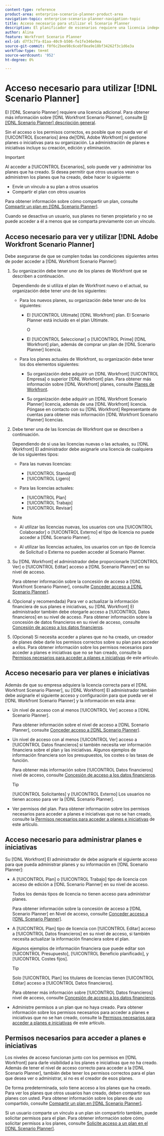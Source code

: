 ```yaml
---
content-type: reference
product-area: enterprise-scenario-planner-product-area
navigation-topic: enterprise-scenario-planner-navigation-topic
title: Acceso necesario para utilizar el Scenario Planner
description: El planificador de escenarios requiere una licencia independiente de Adobe Workfront y acceso adicional.
author: Alina
feature: Workfront Scenario Planner
exl-id: d7f3c7fa-81aa-40c9-b506-fe1fe346e9ea
source-git-commit: f0f6c2bee98c6cebf8ea9e18bf34262f3c1d6e3a
workflow-type: tm+mt
source-wordcount: '952'
ht-degree: 0%

---
```


# Acceso necesario para utilizar [!DNL Scenario Planner]

El [!DNL Scenario Planner] requiere una licencia adicional. Para obtener más información sobre [!DNL Workfront Scenario Planner], consulte [El [!DNL Scenario Planner] descripción general](../scenario-planner/scenario-planner-overview.md).

<!--
might need to add information about the permissions to plans/ initiatives if those will be coming later?
-->

Sin el acceso o los permisos correctos, es posible que no pueda ver el [!UICONTROL Escenarios] área de[!DNL  Adobe Workfront] ni gestione planes o iniciativas para su organización. La administración de planes e iniciativas incluye su creación, edición y eliminación.

>[!IMPORTANT]
>
>Al acceder a [!UICONTROL Escenarios], solo puede ver y administrar los planes que ha creado. Si desea permitir que otros usuarios vean o administren los planes que ha creado, debe hacer lo siguiente:
>
>* Envíe un vínculo a su plan a otros usuarios
>* Compartir el plan con otros usuarios
>
>  Para obtener información sobre cómo compartir un plan, consulte [Compartir un plan en [!DNL Scenario Planner]](../scenario-planner/share-a-plan.md).
>
>Cuando se desactiva un usuario, sus planes no tienen propietario y no se puede acceder a él a menos que se comparta previamente con un vínculo.

## Acceso necesario para ver y utilizar [!DNL Adobe Workfront Scenario Planner]

Debe asegurarse de que se cumplen todas las condiciones siguientes antes de poder acceder a [!DNL Workfront Scenario Planner]:

1. Su organización debe tener uno de los planes de Workfront que se describen a continuación.

   Dependiendo de si utiliza el plan de Workfront nuevo o el actual, su organización debe tener uno de los siguientes:

   * Para los nuevos planes, su organización debe tener uno de los siguientes:

      * El [!UICONTROL Ultimate] [!DNL Workfront] plan. El Scenario Planner está incluido en el plan Ultimate.

        O

      * El [!UICONTROL Seleccionar] o [!UICONTROL Prime] [!DNL Workfront] plan, además de comprar un plan de [!DNL Scenario Planner] licencia.

   * Para los planes actuales de Workfront, su organización debe tener los dos elementos siguientes:

      * Su organización debe adquirir un [!DNL Workfront] [!UICONTROL Empresa] o superior [!DNL Workfront] plan. Para obtener más información sobre [!DNL Workfront] planes, consulte [Planes de Workfront](https://workfront.com/plans).

      * Su organización debe adquirir un [!DNL Workfront Scenario Planner] licencia, además de una [!DNL Workfront] licencia. Póngase en contacto con su [!DNL Workfront] Representante de cuentas para obtener más información [!DNL Workfront Scenario Planner] licencias.

1. Debe tener una de las licencias de Workfront que se describen a continuación.

   Dependiendo de si usa las licencias nuevas o las actuales, su [!DNL Workfront] El administrador debe asignarle una licencia de cualquiera de los siguientes tipos:

   * Para las nuevas licencias:
      * [!UICONTROL Standard]
      * [!UICONTROL Ligero]

   * Para las licencias actuales:

      * [!UICONTROL Plan]
      * [!UICONTROL Trabajo]
      * [!UICONTROL Revisar]

   >[!NOTE]
   > 
   >* Al utilizar las licencias nuevas, los usuarios con una [!UICONTROL Colaborador] o [!UICONTROL Externo] el tipo de licencia no puede acceder a [!DNL Scenario Planner].
   >
   >* Al utilizar las licencias actuales, los usuarios con un tipo de licencia de Solicitud o Externa no pueden acceder al Scenario Planner.

1. Su [!DNL Workfront] el administrador debe proporcionarle [!UICONTROL Ver] o [!UICONTROL Editar] acceso a [!DNL Scenario Planner] en su nivel de acceso.

   Para obtener información sobre la concesión de acceso a [!DNL Workfront Scenario Planner], consulte [Conceder acceso a [!DNL Scenario Planner]](../administration-and-setup/add-users/configure-and-grant-access/grant-access-sp.md).

1. (Opcional y recomendada) Para ver o actualizar la información financiera de sus planes e iniciativas, su [!DNL Workfront] El administrador también debe otorgarle acceso a [!UICONTROL Datos financieros] en su nivel de acceso. Para obtener información sobre la concesión de datos financieros en su nivel de acceso, consulte [Concesión de acceso a los datos financieros](../administration-and-setup/add-users/configure-and-grant-access/grant-access-financial.md).

1. (Opcional) Si necesita acceder a planes que no ha creado, un creador de planes debe darle los permisos correctos sobre su plan para acceder a ellos. Para obtener información sobre los permisos necesarios para acceder a planes e iniciativas que no se han creado, consulte la [Permisos necesarios para acceder a planes e iniciativas](#permissions-needed-to-access-plans-and-initiatives) de este artículo.

<!--this used to be true but not anymore:
  <li data-mc-conditions="QuicksilverOrClassic.Draft mode"> <p>(NOTE: this is no longer needed) </p> <p>Your Workfront administrator must assign you a layout template that includes the Scenarios area in the Main Menu. </p> <p>For information about customizing the Main Menu in a layout template, see <a href="../administration-and-setup/customize-workfront/use-layout-templates/customize-main-menu.md" class="MCXref xref" xrefformat="{para}">Customize the Main Menu using a layout template</a>. </p> <p>For information about assigning users to a Layout Template, see <a href="../administration-and-setup/customize-workfront/use-layout-templates/assign-users-to-layout-template.md" class="MCXref xref" xrefformat="{para}">Assign users to a layout template</a>.</p> </li>
  -->

## Acceso necesario para ver planes e iniciativas

Además de que su empresa adquiera la licencia correcta para el [!DNL Workfront Scenario Planner], su [!DNL Workfront] El administrador también debe asignarle el siguiente acceso y configuración para que pueda ver el [!DNL Workfront Scenario Planner] y la información en esta área:

* Un nivel de acceso con al menos [!UICONTROL Ver] acceso a [!DNL Scenario Planner].

  Para obtener información sobre el nivel de acceso a [!DNL Scenario Planner], consulte [Conceder acceso a [!DNL Scenario Planner]](../administration-and-setup/add-users/configure-and-grant-access/grant-access-sp.md).

* Un nivel de acceso con al menos [!UICONTROL Ver] acceso a [!UICONTROL Datos financieros] si también necesita ver información financiera sobre el plan y las iniciativas. Algunos ejemplos de información financiera son los presupuestos, los costes o las tasas de función.

  Para obtener más información sobre [!UICONTROL Datos financieros] nivel de acceso, consulte [Concesión de acceso a los datos financieros](../administration-and-setup/add-users/configure-and-grant-access/grant-access-financial.md).

  >[!TIP]
  >
  >[!UICONTROL Solicitantes] y [!UICONTROL Externo] Los usuarios no tienen acceso para ver la [!DNL Scenario Planner].

* Ver permisos del plan. Para obtener información sobre los permisos necesarios para acceder a planes e iniciativas que no se han creado, consulte la [Permisos necesarios para acceder a planes e iniciativas](#permissions-needed-to-access-plans-and-initiatives) de este artículo.

## Acceso necesario para administrar planes e iniciativas

Su [!DNL Workfront] El administrador de debe asignarle el siguiente acceso para que pueda administrar planes y su información en [!DNL Scenario Planner]:

* A [!UICONTROL Plan] o [!UICONTROL Trabajo] tipo de licencia con acceso de edición a [!DNL Scenario Planner] en su nivel de acceso.

  Todos los demás tipos de licencia no tienen acceso para administrar planes.

  Para obtener información sobre la concesión de acceso a [!DNL Scenario Planner] en Nivel de acceso, consulte [Conceder acceso a [!DNL Scenario Planner]](../administration-and-setup/add-users/configure-and-grant-access/grant-access-sp.md).

* A [!UICONTROL Plan] tipo de licencia con [!UICONTROL Editar] acceso a [!UICONTROL Datos financieros] en su nivel de acceso, si también necesita actualizar la información financiera sobre el plan.

  Algunos ejemplos de información financiera que puede editar son [!UICONTROL Presupuesto], [!UICONTROL Beneficio planificado], y [!UICONTROL Costes fijos].

  >[!TIP]
  >
  >Solo [!UICONTROL Plan] los titulares de licencias tienen [!UICONTROL Editar] acceso a [!UICONTROL Datos financieros].

  Para obtener más información sobre [!UICONTROL Datos financieros] nivel de acceso, consulte [Concesión de acceso a los datos financieros](../administration-and-setup/add-users/configure-and-grant-access/grant-access-financial.md).

* Administre permisos a un plan que no haya creado. Para obtener información sobre los permisos necesarios para acceder a planes e iniciativas que no se han creado, consulte la [Permisos necesarios para acceder a planes e iniciativas](#permissions-needed-to-access-plans-and-initiatives) de este artículo.

## Permisos necesarios para acceder a planes e iniciativas

Los niveles de acceso funcionan junto con los permisos en [!DNL Workfront] para darle visibilidad a los planes e iniciativas que no ha creado. Además de tener el nivel de acceso correcto para acceder a la [!DNL Scenario Planner], también debe tener los permisos correctos para el plan que desea ver o administrar, si no es el creador de esos planes.

De forma predeterminada, solo tiene acceso a los planes que ha creado. Para ver los planes que otros usuarios han creado, deben compartir sus planes con usted. Para obtener información sobre los planes de uso compartido, consulte [Compartir un plan en [!DNL Scenario Planner]](../scenario-planner/share-a-plan.md).

Si un usuario comparte un vínculo a un plan sin compartirlo también, puede solicitar permisos para el plan. Para obtener información sobre cómo solicitar permisos a los planes, consulte [Solicite acceso a un plan en el [!DNL Scenario Planner]](../scenario-planner/request-access-to-plan.md).

